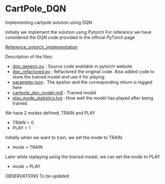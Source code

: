 # CartPole_DQN
Implementing cartpole solution using DQN

Initially we implement the solution using Pytorch
For reference we have considered the DQN code provided in the official PyTorch page

[Reference_pytorch_implementation](https://pytorch.org/tutorials/intermediate/reinforcement_q_learning.html)

Description of the files:
* [dqn_generic.py](src/dqn_generic.py) : Source code available in pytorch website
* [dqn_refactored.py](src/dqn_refactored.py) : Refactored the original code. Also added code to store the trained model and use it for playing 
* [parameter.json](src/parameter.json) : The epsilon and the corresponding return is logged here 
* [cartpole_dqn_model.mdl](src/cartpole_dqn_model.mdl) : Trained model
* [play_mode_statistics.log](src/play_mode_statistics.log) : How well the model has played after being trained.

We have 2 modes defined, TRAIN and PLAY
* TRAIN = 0
* PLAY = 1

Initially when we want to train, we set the mode to TRAIN
* mode = TRAIN

Later while replaying using the trained model, we can set the mode to PLAY
* mode = PLAY


*OBSERVATIONS*
To be updated
